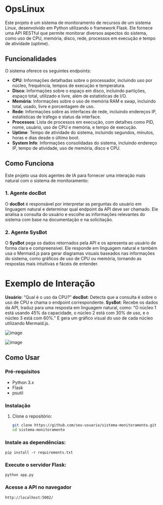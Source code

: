 # OpsLinux

Este projeto é um sistema de monitoramento de recursos de um sistema Linux, desenvolvido em Python utilizando o framework Flask. Ele fornece uma API RESTful que permite monitorar diversos aspectos do sistema, como uso de CPU, memória, disco, rede, processos em execução e tempo de atividade (uptime).

## Funcionalidades

O sistema oferece os seguintes endpoints:

- **CPU**: Informações detalhadas sobre o processador, incluindo uso por núcleo, frequência, tempos de execução e temperatura.
- **Disco**: Informações sobre o espaço em disco, incluindo partições, espaço total, utilizado e livre, além de estatísticas de I/O.
- **Memória**: Informações sobre o uso de memória RAM e swap, incluindo total, usado, livre e porcentagem de uso.
- **Rede**: Informações sobre as interfaces de rede, incluindo endereços IP, estatísticas de tráfego e status da interface.
- **Processos**: Lista de processos em execução, com detalhes como PID, nome, usuário, uso de CPU e memória, e tempo de execução.
- **Uptime**: Tempo de atividade do sistema, incluindo segundos, minutos, horas e dias desde o último boot.
- **System Info**: Informações consolidadas do sistema, incluindo endereço IP, tempo de atividade, uso de memória, disco e CPU.

## Como Funciona

Este projeto usa dois agentes de IA para fornecer uma interação mais natural com o sistema de monitoramento:

### 1. Agente docBot
O **docBot** é responsável por interpretar as perguntas do usuário em linguagem natural e determinar qual endpoint da API deve ser chamado. Ele analisa a consulta do usuário e escolhe as informações relevantes do sistema com base na documentação e na solicitação.

### 2. Agente SysBot
O **SysBot** pega os dados retornados pela API e os apresenta ao usuário de forma clara e compreensível. Ele responde em linguagem natural e também usa o Mermaid.js para gerar diagramas visuais baseados nas informações do sistema, como gráficos de uso de CPU ou memória, tornando as respostas mais intuitivas e fáceis de entender.

# Exemplo de Interação
**Usuário**: "Qual é o uso da CPU?"
**docBot**: Detecta que a consulta é sobre o uso de CPU e chama o endpoint correspondente.
**SysBot**: Recebe os dados da API, traduz para uma resposta em linguagem natural, como: "O núcleo 1 está usando 45% da capacidade, o núcleo 2 está com 30% de uso, e o núcleo 3 está com 60%." E gera um gráfico visual do uso de cada núcleo utilizando Mermaid.js.

![image](https://github.com/user-attachments/assets/6d1f35ac-d8d8-4824-9139-c28f145ac2ff)

![image](https://github.com/user-attachments/assets/b4457766-cb2c-46b1-aa5c-174f87282c2c)

## Como Usar

### Pré-requisitos

- Python 3.x
- Flask
- psutil

### Instalação

1. Clone o repositório:

   ```bash
   git clone https://github.com/seu-usuario/sistema-monitoramento.git
   cd sistema-monitoramento


### Instale as dependências:
    pip install -r requirements.txt

### Execute o servidor Flask:
    python app.py

### Acesse a API no navegador
    http://localhost:5002/
